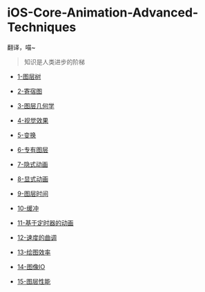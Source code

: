 iOS-Core-Animation-Advanced-Techniques
======================================

翻译，喵~

>知识是人类进步的阶梯

* [1-图层树](https://github.com/AttackOnDobby/iOS-Core-Animation-Advanced-Techniques/blob/master/1-图层树/图层树.md)

* [2-寄宿图](https://github.com/AttackOnDobby/iOS-Core-Animation-Advanced-Techniques/blob/master/2-寄宿图/寄宿图.md)

* [3-图层几何学](https://github.com/AttackOnDobby/iOS-Core-Animation-Advanced-Techniques/blob/master/3-图层几何学/图层几何学.md)

* [4-视觉效果](https://github.com/AttackOnDobby/iOS-Core-Animation-Advanced-Techniques/blob/master/4-视觉效果/4-视觉效果.md)

* [5-变换](https://github.com/AttackOnDobby/iOS-Core-Animation-Advanced-Techniques/blob/master/5-变换/变换.md)

* [6-专有图层](https://github.com/AttackOnDobby/iOS-Core-Animation-Advanced-Techniques/blob/master/6-专有图层/6-专有图层.md)

* [7-隐式动画](https://github.com/AttackOnDobby/iOS-Core-Animation-Advanced-Techniques/blob/master/7-隐式动画/隐式动画.md)

* [8-显式动画](https://github.com/AttackOnDobby/iOS-Core-Animation-Advanced-Techniques/blob/master/8-显式动画/显式动画.md)

* [9-图层时间](https://github.com/AttackOnDobby/iOS-Core-Animation-Advanced-Techniques/blob/master/9-图层时间/图层时间.md)

* [10-缓冲](https://github.com/AttackOnDobby/iOS-Core-Animation-Advanced-Techniques/blob/master/10-缓冲/缓冲.md)

* [11-基于定时器的动画](https://github.com/AttackOnDobby/iOS-Core-Animation-Advanced-Techniques/blob/master/11-基于定时器的动画/基于定时器的动画.md)

* [12-速度的曲调](https://github.com/AttackOnDobby/iOS-Core-Animation-Advanced-Techniques/blob/master/12-速度的曲调/速度的曲调.md)

* [13-绘图效率]()

* [14-图像IO]()

* [15-图层性能]()





